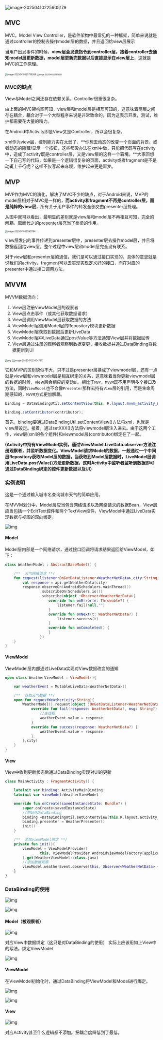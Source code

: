 ![image-20250410225605179](./img/image-20250410225605179.png)



## MVC

MVC，Model View Controller，是软件架构中最常见的一种框架，简单来说就是通过controller的控制去操作model层的数据，并且返回给view层展示

当用户出发事件的时候，**view层会发送指令到controller层，接着controller去通知model层更新数据，model层更新完数据以后直接显示在view层上**，这就是MVC的工作原理。

<img src="./img/image-20250410225739269.png" alt="image-20250410225739269" style="zoom:50%;" />

<img src="./img/image-20250410225813265.png" alt="image-20250410225813265" style="zoom:40%;" />

### MVC的缺点

View与Model之间还存在依赖关系，Controller很重很复杂。

由上面的MVC架构图可知，view层和model层是相互可知的，这意味着两层之间存在耦合，耦合对于一个大型程序来说是非常致命的，因为这表示开发，测试，维护都需要花大量的精力。

在Android中Activity即是View又是Controller，所以会很复杂。

xml作为view层，控制能力实在太弱了，**你想去动态的改变一个页面的背景，或者动态的隐藏/显示一个按钮，这些都没办法在xml中做，只能把代码写在activity中，造成了activity既是controller层，又是view层的这样一个窘境。**大家回想一下自己写的代码，如果是一个逻辑很复杂的页面，activity或者fragment是不是动辄上千行呢？这样不仅写起来麻烦，维护起来更是噩梦。



## MVP

MVP作为MVC的演化，解决了MVC不少的缺点，对于Android来说，MVP的model层相对于MVC是一样的，**而activity和fragment不再是controller层，而是纯粹的view层**，所有关于用户事件的转发全部交由presenter层处理。

从图中就可以看出，最明显的差别就是view层和model层不再相互可知，完全的解耦，取而代之的presenter层充当了桥梁的作用。

<img src="./img/image-20250410225901194.png" alt="image-20250410225901194" style="zoom:50%;" />

view层发出的事件传递到presenter层中，presenter层去操作model层，并且将数据返回给view层，整个过程中view层和model层完全没有联系。

对于view层和presenter层的通信，我们是可以通过接口实现的，具体的意思就是说我们的activity，fragment可以去实现实现定义好的接口，而在对应的presenter中通过接口调用方法。



##  MVVM

MVVM数据流向：
1. View层注册ViewModel层的观察者
2. View层点击事件（或其他获取数据请求）
3. View层调用ViewModel层获取数据的方法
4. ViewModel层调用Model层的Repository模块更新数据
5. ViewModel层获取到数据后更新LiveData
6. ViewModel层中LiveData通过postValue等方法通知View层并将数据回传
7. View层通过注册的观察者观察到数据变更，接收数据并通过DataBinding将数据更新到UI

<img src="./img/1741185064784-5f5f743e-ed60-4837-9757-5352b82b7347.png" alt="img" style="zoom:50%;" />

<img src="./img/image-20250410230047671.png" alt="image-20250410230047671" style="zoom:50%;" />

它和MVP的区别貌似不大，只不过是presenter层换成了viewmodel层，还有一点就是view层和viewmodel层是相互绑定的关系，这意味着当你更新viewmodel层的数据的时候，view层会相应的变动ui。相比于`MVP`，`MVVM`既不用声明多个接口及方法，同时`ViewModel`也不会像`Presenter`那样去持有`View`层的引用，而是生命周期感知的，`MVVM`方式更加解耦。



```java
binding = DataBindingUtil.setContentView(this, R.layout.mvvm_activity_main);

binding.setContributor(contributor);
```

首先，binding要通过DataBindingUtil.setContentView()方法将xml，也就是view层设定。接着，通过setXXX()方法将viewmodel层注入进去。由于这两个工作，view层(xml的各个组件)和viewmodel层(contributor)绑定在了一起。



**(Activity中持有ViewModel实例，通过ViewModel.LiveData.observer方法注册观察者，并监听数据变化。ViewModel请求Model的数据，一般通过一个中间层Repository获取Model层的数据，当获取到Model层数据时，LiveModel层调用LiveData.postValue()方法更新数据，这时Activity中监听者监听到数据即可通过DataBinding绑定的控件更新数据以及UI）**

### 实例说明

这是一个通过输入城市名查询城市天气的简单应用。

在MVVM划分中，Model层应当包含网络请求以及网络请求的数据Bean，View层应当包括一个EditText控件和两个TextView控件，ViewModel中通过LiveData实现数据与视图的双向绑定。

![img](./img/1719755155786-2f881616-61e8-46f6-bbd8-bfa714aeb9d8.webp)



#### Model

Model层内部是一个网络请求，通过接口回调将请求结果返回给ViewModel，如下：

```kotlin
class WeatherModel : AbstractBaseModel() {

    /**  天气网络请求 **/
    fun request(listener:OnGetDataListener<WeatherNetData>,city:String){
        val response = api.getWeatherData(city)
        response.observeOn(AndroidSchedulers.mainThread())
                .subscribeOn(Schedulers.io())
                .subscribe(object :Observer<WeatherNetData>{
                    override fun onError(e: Throwable?) {
                        listener.fail(null,"")
                    }
                    override fun onNext(t: WeatherNetData?) {
                        listener.success(t)
                    }
                    override fun onCompleted() {
                    }
                })
    }
}
```



#### ViewModel

ViewModel层内部通过LiveData实现对View数据改变的通知

```kotlin
open class WeatherViewModel : ViewModel(){

    var weatherEvent = MutableLiveData<WeatherNetData>()

    /**  获取天气数据 **/
    open fun requestWeather(city:String){
        WeatherModel().request(object :OnGetDataListener<WeatherNetData>{
            override fun fail(response: WeatherNetData?, msg: String?) {
                //主线程
                weatherEvent.value = response
            }
            override fun success(response: WeatherNetData?) {
                weatherEvent.value = response
            }
        },city)
    }
}
```



#### View

View中收到更新状态后通过DataBinding实现对UI的更新

```kotlin
class MainActivity : FragmentActivity() {

    lateinit var binding: ActivityMainBinding
    lateinit var viewModel:WeatherViewModel

    override fun onCreate(savedInstanceState: Bundle?) {
        super.onCreate(savedInstanceState)
        //初始化DataBinding
        binding =DataBindingUtil.setContentView(this,R.layout.activity_main)
        binding.presenter = WeatherPresenter()
        init()
    }

    /**  添加viewModel绑定 **/
    private fun init(){
        viewModel = ViewModelProvider(
                this, ViewModelProvider.AndroidViewModelFactory(application)
        ).get(WeatherViewModel::class.java)
        //添加数据观察
        viewModel.weatherEvent.observe(this, Observer<WeatherNetData> { data -> binding.weatherData = data })
    }
}
```



### DataBinding的使用

![img](./img/1719757073082-63878f99-c61e-44ba-83c8-adc942841c94.png)



![img](./img/1719756846993-b2b42a94-2cec-4b68-aaeb-43c90cee86f5.png)

#### Model（被观察者）

![img](./img/1719758802233-2371fc67-00c9-40f8-a6eb-048c3463bd7a.png)

对应View中数据绑定（这只是对DataBinding的使用） 实际上应该用如上View中的写法，绑定ViewModel

![img](./img/1719758844572-1b61df1b-1408-4389-8bcc-cfa365344676.png)

#### ViewModel

在ViewModel初始化时，通过DataBinding将ViewModel和Model进行绑定。

![img](./img/1719761943735-efbec650-6129-4349-a9fb-89a8d68d5f0c.png)

![img](./img/1719761995268-c6399424-82ea-4aa4-b252-7334443a239c.png)

#### View

![img](./img/1719758552306-821768dd-42c8-4ac8-b45b-4be53b0b00fb.png)

对应Activity甚至什么逻辑都不添加。把耦合度降低到了最低。
